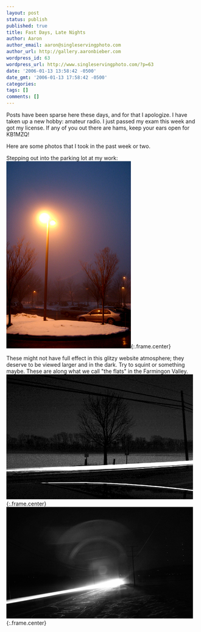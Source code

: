 ```yaml
---
layout: post
status: publish
published: true
title: Fast Days, Late Nights
author: Aaron
author_email: aaron@singleservingphoto.com
author_url: http://gallery.aaronbieber.com
wordpress_id: 63
wordpress_url: http://www.singleservingphoto.com/?p=63
date: '2006-01-13 13:58:42 -0500'
date_gmt: '2006-01-13 17:58:42 -0500'
categories:
tags: []
comments: []
---
```

Posts have been sparse here these days, and for that I apologize. I have
taken up a new hobby: amateur radio. I just passed my exam this week and
got my license. If any of you out there are hams, keep your ears open
for KB1MZQ!

Here are some photos that I took in the past week or two.

Stepping out into the parking lot at my work:
 ![](/ssp/12jan06-01.jpg){:.frame.center}

These might not have full effect in this glitzy website atmosphere; they
deserve to be viewed larger and in the dark. Try to squint or something
maybe. These are along what we call "the flats" in the Farmingon
Valley.
 ![](/ssp/12jan06-02.jpg){:.frame.center}
 ![](/ssp/12jan06-03.jpg){:.frame.center}
